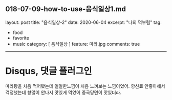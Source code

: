 018-07-09-how-to-use-음식일상1.md
---
layout: post
title: "음식일상-2"
date: 2020-06-04
excerpt: "나의 먹부림"
tag:
- food
- favorite
- music
category: [ 음식일상 ]
feature: 마라.jpg
comments: true
---

Disqus, 댓글 플러그인
==

마라탕을 처음 먹어봤는데 얼얼한느낌이 처음 느껴보는 느낌이었어. 
향신료 안좋아해서 걱정했는데 향많이 안나서 맛있게 먹었어
중국당면이 맛있더라.
